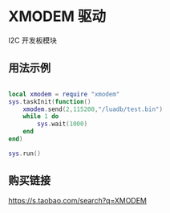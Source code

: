 # XMODEM 驱动

I2C 开发板模块

## 用法示例

```lua

local xmodem = require "xmodem"
sys.taskInit(function()
    xmodem.send(2,115200,"/luadb/test.bin")
    while 1 do
        sys.wait(1000)
    end
end)

sys.run()
```

## 购买链接

https://s.taobao.com/search?q=XMODEM
